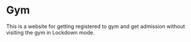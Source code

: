 # Gym
This is a website for getting registered to gym and get admission without visiting the gym in Lockdown mode.
